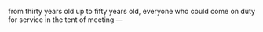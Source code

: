 from thirty years old up to fifty years old, everyone who could come on duty for service in the tent of meeting —
